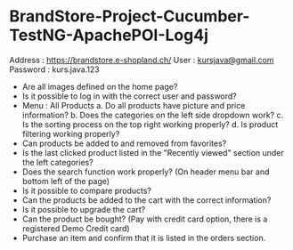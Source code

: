 # BrandStore-Project-Cucumber-TestNG-ApachePOI-Log4j

Address : https://brandstore.e-shopland.ch/
User  : kursjava@gmail.com
Password  : kurs.java.123


*   Are all images defined on the home page?
*   Is it possible to log in with the correct user and password?
*    Menu : All Products
    a.    Do all products have picture and price information?
    b.    Does the categories on the left side dropdown work?
    c.    Is the sorting process on the top right working properly?
    d.    Is product filtering working properly?
*    Can products be added to and removed from favorites?
*    Is the last clicked product listed in the "Recently viewed" section under the left categories?
*    Does the search function work properly? (On header menu bar and bottom left of the page)
*    Is it possible to compare products?
*    Can the products be added to the cart with the correct information?
*    Is it possible to upgrade the cart?
*    Can the product be bought? (Pay with credit card option, there is a registered Demo Credit card)
*    Purchase an item and confirm that it is listed in the orders section.

